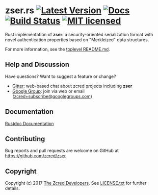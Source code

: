 # zser.rs [![Latest Version][crate-shield]][crate-link] [![Docs][docs-image]][docs-link] [![Build Status][build-image]][build-link] [![MIT licensed][license-image]][license-link]

[crate-shield]: https://img.shields.io/crates/v/zser.svg
[crate-link]: https://crates.io/crates/zser
[docs-image]: https://docs.rs/zser/badge.svg
[docs-link]: https://docs.rs/zser/
[build-image]: https://secure.travis-ci.org/zcred/zser.svg?branch=master
[build-link]: http://travis-ci.org/zcred/zser
[license-image]: https://img.shields.io/badge/license-MIT-blue.svg
[license-link]: https://github.com/zcred/zser/blob/master/LICENSE.txt

Rust implementation of **zser**: a security-oriented serialization format
with novel authentication properties based on "Merkleized" data structures.

For more information, see the [toplevel README.md].

[toplevel README.md]: https://github.com/zcred/zser/blob/master/README.md

## Help and Discussion

Have questions? Want to suggest a feature or change?

* [Gitter]: web-based chat about zcred projects including **zser**
* [Google Group]: join via web or email ([zcred+subscribe@googlegroups.com])

[Gitter]: https://gitter.im/zcred/Lobby
[Google Group]: https://groups.google.com/forum/#!forum/zcred
[zcred+subscribe@googlegroups.com]: mailto:zcred+subscribe@googlegroups.com

## Documentation

[Rustdoc Documentation](https://docs.rs/zser/)

## Contributing

Bug reports and pull requests are welcome on GitHub at https://github.com/zcred/zser

## Copyright

Copyright (c) 2017 [The Zcred Developers][AUTHORS].
See [LICENSE.txt] for further details.

[AUTHORS]: https://github.com/zcred/zcred/blob/master/AUTHORS.md
[LICENSE.txt]: https://github.com/zcred/zser/blob/master/LICENSE.txt
